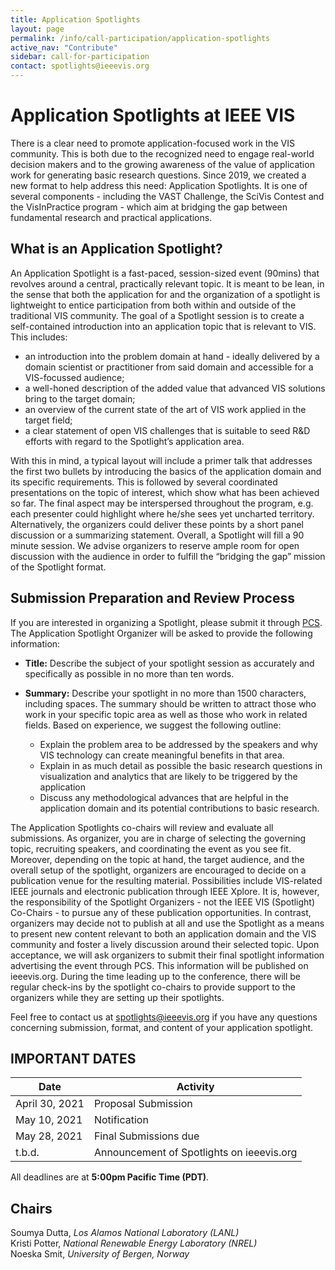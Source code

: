 ```yaml
---
title: Application Spotlights
layout: page
permalink: /info/call-participation/application-spotlights
active_nav: "Contribute"
sidebar: call-for-participation
contact: spotlights@ieeevis.org
---
```


# Application Spotlights at IEEE VIS
There is a clear need to promote application-focused work in the VIS community. This is both due to the recognized need to engage real-world decision makers and to the growing awareness of the value of application work for generating basic research questions. Since 2019, we created a new format to help address this need: Application Spotlights. It is one of several components - including the VAST Challenge, the SciVis Contest and the VisInPractice program - which aim at bridging the gap between fundamental research and practical applications.


## What is an Application Spotlight?
An Application Spotlight is a fast-paced, session-sized event (90mins) that revolves around a central, practically relevant topic. It is meant to be lean, in the sense that both the application for and the organization of a spotlight is lightweight to entice participation from both within and outside of the traditional VIS community. The goal of a Spotlight session is to create a self-contained introduction into an application topic that is relevant to VIS. This includes:

* an introduction into the problem domain at hand - ideally delivered by a domain scientist or practitioner from said domain and accessible for a VIS-focussed audience;
* a well-honed description of the added value that advanced VIS solutions bring to the target domain;
* an overview of the current state of the art of VIS work applied in the target field;
* a clear statement of open VIS challenges that is suitable to seed R&D efforts with regard to the Spotlight’s application area.

With this in mind, a typical layout will include a primer talk that addresses the first two bullets by introducing the basics of the application domain and its specific requirements. This is followed by several coordinated presentations on the topic of interest, which show what has been achieved so far. The final aspect may be interspersed throughout the program, e.g. each presenter could highlight where he/she sees yet uncharted territory. Alternatively, the organizers could deliver these points by a short panel discussion or a summarizing statement. Overall, a Spotlight will fill a 90 minute session. We advise organizers to reserve ample room for open discussion with the audience in order to fulfill the “bridging the gap” mission of the Spotlight format.

## Submission Preparation and Review Process
If you are interested in organizing a Spotlight, please submit it through [PCS](http://new.precisionconference.com/vgtc/). The Application Spotlight Organizer will be asked to provide the following information:

* **Title:** Describe the subject of your spotlight session as accurately and specifically as possible in no more than ten words.

* **Summary:** Describe your spotlight in no more than 1500 characters, including spaces. The summary should be written to attract those who work in your specific topic area as well as those who work in related fields. Based on experience, we suggest the following outline:
  * Explain the problem area to be addressed by the speakers and why VIS technology can create meaningful benefits in that area.
  * Explain in as much detail as possible the basic research questions in visualization and analytics that are likely to be triggered by the application
  * Discuss any methodological advances that are helpful in the application domain and its potential contributions to basic research.

The Application Spotlights co-chairs will review and evaluate all submissions. As organizer, you are in charge of selecting the governing topic, recruiting speakers, and coordinating the event as you see fit. Moreover, depending on the topic at hand, the target audience, and the overall setup of the spotlight, organizers are encouraged to decide on a publication venue for the resulting material. Possibilities include VIS-related IEEE journals and electronic publication through IEEE Xplore. It is, however, the responsibility of the Spotlight Organizers - not the IEEE VIS (Spotlight) Co-Chairs - to pursue any of these publication opportunities. In contrast, organizers may decide not to publish at all and use the Spotlight as a means to present new content relevant to both an application domain and the VIS community and foster a lively discussion around their selected topic. Upon acceptance, we will ask organizers to submit their final spotlight information advertising the event through PCS. This information will be published on ieeevis.org. During the time leading up to the conference, there will be regular check-ins by the spotlight co-chairs to provide support to the organizers while they are setting up their spotlights.

Feel free to contact us at spotlights@ieeevis.org if you have any questions concerning submission, format, and content of your application spotlight.

## IMPORTANT DATES


| Date | Activity |
|------|----------|
| April 30, 2021 | Proposal Submission |
| May 10, 2021 | Notification |
| May 28, 2021 | Final Submissions due |
| t.b.d. | Announcement of Spotlights on ieeevis.org |
      
All deadlines are at **5:00pm Pacific Time (PDT)**.

## Chairs


Soumya Dutta, *Los Alamos National Laboratory (LANL)* <br />
Kristi Potter, *National Renewable Energy Laboratory (NREL)* <br />
Noeska Smit, *University of Bergen, Norway*
